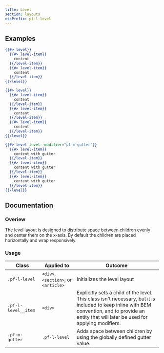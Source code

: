 ```yaml
---
title: Level
section: layouts
cssPrefix: pf-l-level
---
```


## Examples
```hbs title=Two-items
{{#> level}}
  {{#> level-item}}
    content
  {{/level-item}}
  {{#> level-item}}
    content
  {{/level-item}}
{{/level}}
```

```hbs title=Three-items
{{#> level}}
  {{#> level-item}}
    content
  {{/level-item}}
  {{#> level-item}}
    content
  {{/level-item}}
  {{#> level-item}}
    content
  {{/level-item}}
{{/level}}
```

```hbs title=With-gutters
{{#> level level--modifier="pf-m-gutter"}}
  {{#> level-item}}
    content with gutter
  {{/level-item}}
  {{#> level-item}}
    content with gutter
  {{/level-item}}
  {{#> level-item}}
    content with gutter
  {{/level-item}}
{{/level}}
```

## Documentation
### Overiew
The level layout is designed to distribute space between children evenly and center them on the x-axis. By default the children are placed horizontally and wrap responsively.

### Usage
| Class | Applied to | Outcome |
| -- | -- | -- |
| `.pf-l-level` | `<div>`, `<section>`, or `<article>` | Initializes the level layout |
| `.pf-l-level__item` | `<div>` | Explicitly sets a child of the level. This class isn't necessary, but it is included to keep inline with BEM convention, and to provide an entity that will later be used for applying modifiers. |
| `.pf-m-gutter` | `.pf-l-level` | Adds space between children by using the globally defined gutter value. |
